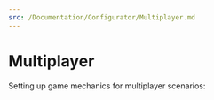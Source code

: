 ```yaml
---
src: /Documentation/Configurator/Multiplayer.md
---
```


# Multiplayer

Setting up game mechanics for multiplayer scenarios:
